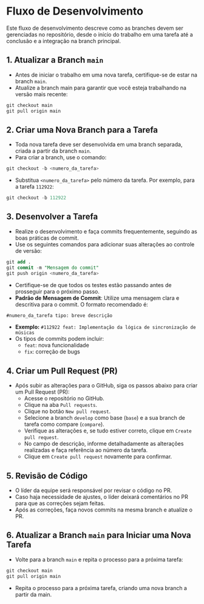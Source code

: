 # Fluxo de Desenvolvimento

Este fluxo de desenvolvimento descreve como as branches devem ser gerenciadas no repositório, desde o início do trabalho em uma tarefa até a conclusão e a integração na branch principal.

## 1. Atualizar a Branch `main`
- Antes de iniciar o trabalho em uma nova tarefa, certifique-se de estar na branch `main`.
- Atualize a branch main para garantir que você esteja trabalhando na versão mais recente:
```sql
git checkout main
git pull origin main
```

## 2. Criar uma Nova Branch para a Tarefa
- Toda nova tarefa deve ser desenvolvida em uma branch separada, criada a partir da branch `main`.
- Para criar a branch, use o comando:
```sql
git checkout -b <numero_da_tarefa>
```
- Substitua `<numero_da_tarefa>` pelo número da tarefa. Por exemplo, para a tarefa `112922`:
```sql
git checkout -b 112922
```

## 3. Desenvolver a Tarefa
- Realize o desenvolvimento e faça commits frequentemente, seguindo as boas práticas de commit.
- Use os seguintes comandos para adicionar suas alterações ao controle de versão:
```sql
git add .
git commit -m "Mensagem do commit"
git push origin <numero_da_tarefa>
```
- Certifique-se de que todos os testes estão passando antes de prosseguir para o próximo passo.
- **Padrão de Mensagem de Commit**: Utilize uma mensagem clara e descritiva para o commit. O formato recomendado é:
```sql
#numero_da_tarefa tipo: breve descrição
```
- **Exemplo:** `#112922 feat: Implementação da lógica de sincronização de músicas`
- Os tipos de commits podem incluir:
  - `feat`: nova funcionalidade
  - `fix`: correção de bugs

## 4. Criar um Pull Request (PR)
- Após subir as alterações para o GitHub, siga os passos abaixo para criar um Pull Request (PR):
  - Acesse o repositório no GitHub.
  - Clique na aba `Pull requests`.
  - Clique no botão `New pull request`.
  - Selecione a branch `develop` como base (`base`) e a sua branch de tarefa como compare (`compare`).
  - Verifique as alterações e, se tudo estiver correto, clique em `Create pull request`.
  - No campo de descrição, informe detalhadamente as alterações realizadas e faça referência ao número da tarefa.
  - Clique em `Create pull request` novamente para confirmar.

## 5. Revisão de Código
- O líder da equipe será responsável por revisar o código no PR.
- Caso haja necessidade de ajustes, o líder deixará comentários no PR para que as correções sejam feitas.
- Após as correções, faça novos commits na mesma branch e atualize o PR.

## 6. Atualizar a Branch `main` para Iniciar uma Nova Tarefa
- Volte para a branch `main` e repita o processo para a próxima tarefa:
```sql
git checkout main
git pull origin main
```
- Repita o processo para a próxima tarefa, criando uma nova branch a partir da main.
